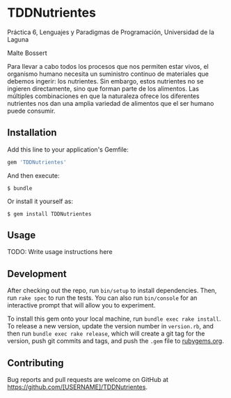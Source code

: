# TDDNutrientes

Práctica 6, Lenguajes y Paradigmas de Programación, Universidad de la Laguna

Malte Bossert

Para llevar a cabo todos los procesos que nos permiten estar vivos, el organismo humano necesita un suministro continuo de materiales que debemos ingerir: los nutrientes. Sin embargo, estos nutrientes no se ingieren directamente, sino que forman parte de los alimentos. Las múltiples combinaciones en que la naturaleza ofrece los diferentes nutrientes nos dan una amplia variedad de alimentos que el ser humano puede consumir.

## Installation

Add this line to your application's Gemfile:

```ruby
gem 'TDDNutrientes'
```

And then execute:

    $ bundle

Or install it yourself as:

    $ gem install TDDNutrientes

## Usage

TODO: Write usage instructions here

## Development

After checking out the repo, run `bin/setup` to install dependencies. Then, run `rake spec` to run the tests. You can also run `bin/console` for an interactive prompt that will allow you to experiment.

To install this gem onto your local machine, run `bundle exec rake install`. To release a new version, update the version number in `version.rb`, and then run `bundle exec rake release`, which will create a git tag for the version, push git commits and tags, and push the `.gem` file to [rubygems.org](https://rubygems.org).

## Contributing

Bug reports and pull requests are welcome on GitHub at https://github.com/[USERNAME]/TDDNutrientes.
